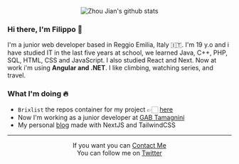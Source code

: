 <p align="center">
  <img src="http://github-readme-streak-stats.herokuapp.com?user=filippo-brigati&hide_border=false&date_format=M%20j%5B%2C%20Y%5D" alt="Zhou Jian's github stats">
</p>

### Hi there, I'm Filippo 👋
I'm a junior web developer based in Reggio Emilia, Italy 🇮🇹. I'm 19 y.o and i have studied IT in the last five years at school, we learned Java, C++, PHP, SQL, HTML, CSS and JavaScript. I also studied React and Next. Now at work i'm using **Angular and .NET**. I like climbing, watching series, and travel.

### What I'm doing 🔥
- `Brixlist` the repos container for my project 👉🏻 [here](https://github.com/brixlist)
- Now I'm working as a junior developer at [GAB Tamagnini](https://www.gabtamagnini.it/)
- My personal [blog](https://filippobrigati.vercel.app/) made with NextJS and TailwindCSS

<hr> 

<p align="center">
 If you want you can <a href="mailto:filippobrigati2@gmail.com">Contact Me</a><br>
 You can follow me on <a href="https://twitter.com/brigati_filippo">Twitter</a>
</p>
